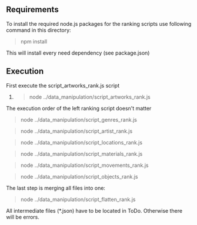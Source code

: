 ## Requirements

To install the required node.js packages for the ranking scripts use following command in this directory:
> npm install

This will install every need dependency (see package.json)

## Execution

First execute the script_artworks_rank.js script

1. > node ../data_manipulation/script_artworks_rank.js

The execution order of the left ranking script doesn't matter

> node ../data_manipulation/script_genres_rank.js

> node ../data_manipulation/script_artist_rank.js 

> node ../data_manipulation/script_locations_rank.js

> node ../data_manipulation/script_materials_rank.js 

> node ../data_manipulation/script_movements_rank.js 

> node ../data_manipulation/script_objects_rank.js 

The last step is merging all files into one:

> node ../data_manipulation/script_flatten_rank.js

All intermediate files (*.json) have to be located in ToDo. Otherwise there will be errors.